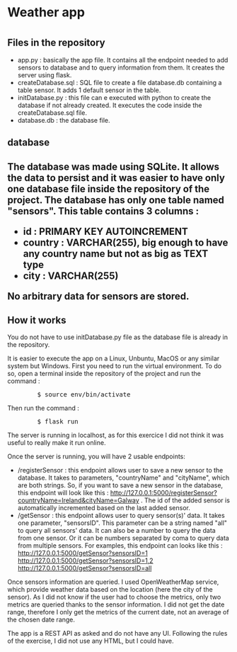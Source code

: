 # <h1> Weather app <h1>
<h2>Files in the repository</h2>

* app.py : basically the app file. It contains all the endpoint needed to add sensors to database and to query information from them. It creates the server using flask.
* createDatabase.sql : SQL file to create a file database.db containing a table sensor. It adds 1 default sensor in the table.
* initDatabase.py : this file can e executed with python to create the database if not already created. It executes the code inside the createDatabase.sql file.
* database.db : the database file.

<h2>database<h2>
The database was made using SQLite. It allows the data to persist and it was easier to have only one database file inside the repository of the project.
The database has only one table named "sensors". This table contains 3 columns :

* id : PRIMARY KEY AUTOINCREMENT
* country : VARCHAR(255), big enough to have any country name but not as big as TEXT type
* city : VARCHAR(255)

No arbitrary data for sensors are stored.

<h2>How it works</h2>
You do not have to use initDatabase.py file as the database file is already in the repository.

It is easier to execute the app on a Linux, Unbuntu, MacOS or any similar system but Windows.
First you need to run the virtual environment. To do so, open a terminal inside the repository of the project and run the command : 
<pre>
        $ source env/bin/activate
</pre>
Then run the command :
<pre>
        $ flask run
</pre>
The server is running in localhost, as for this exercice I did not think it was useful to really make it run online.

Once the server is running, you will have 2 usable endpoints:
* /registerSensor : this endpoint allows user to save a new sensor to the database. It takes to parameters, "countryName" and "cityName", which are both strings.
So, if you want to save a new sensor in the database, this endpoint will look like this : http://127.0.0.1:5000/registerSensor?countryName=Ireland&cityName=Galway . The id of the added sensor is automatically incremented based on the last added sensor.
* /getSensor : this endpoint allows user to query sensor(s)' data. It takes one parameter, "sensorsID". This parameter can be a string named "all" to query all sensors' data. It can also be a number to query the data from one sensor. Or it can be numbers separated by coma to query data from multiple sensors. For examples, this endpoint can looks like this :
http://127.0.0.1:5000/getSensor?sensorsID=1
http://127.0.0.1:5000/getSensor?sensorsID=1,2
http://127.0.0.1:5000/getSensor?sensorsID=all

Once sensors information are queried. I used OpenWeatherMap service, which provide weather data based on the location (here the city of the sensor).
As I did not know if the user had to choose the metrics, only two metrics are queried thanks to the sensor information.
I did not get the date range, therefore I only get the metrics of the current date, not an average of the chosen date range.

The app is a REST API as asked and do not have any UI. Following the rules of the exercise, I did not use any HTML, but I could have.